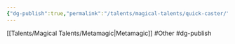 ```yaml
---
{"dg-publish":true,"permalink":"/talents/magical-talents/quick-caster/"}
---
```


[[Talents/Magical Talents/Metamagic\|Metamagic]]
#Other #dg-publish
